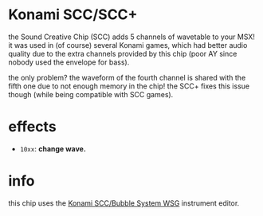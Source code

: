 # Konami SCC/SCC+

the Sound Creative Chip (SCC) adds 5 channels of wavetable to your MSX!
it was used in (of course) several Konami games, which had better audio quality due to the extra channels provided by this chip (poor AY since nobody used the envelope for bass).

the only problem? the waveform of the fourth channel is shared with the fifth one due to not enough memory in the chip!
the SCC+ fixes this issue though (while being compatible with SCC games).

# effects

- `10xx`: **change wave.**

# info

this chip uses the [Konami SCC/Bubble System WSG](../4-instrument/scc.md) instrument editor.

